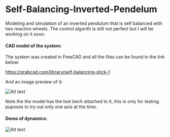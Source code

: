 # Self-Balancing-Inverted-Pendelum
Modeling and simulation of an inverted pendulum that is self balanced with two reaction wheels. The control algorith is still not perfect but I will be working on it soon. 

#### CAD model of the system: 

The system was created in FreeCAD and all the files can be found in the link below:

https://grabcad.com/library/self-balancing-stick-1

And an image preview of it:

![Alt text](https://github.com/richaeell/Self-Balancing-Inverted-Pendelum/blob/master/docs/Images/foto.png)

Note the the model has the test bech attached to it, this is only for testing puposes to try out only one axis at the time.

#### Demo of dynamics:

![Alt text](https://github.com/richaeell/Self-Balancing-Inverted-Pendelum/blob/master/docs/Images/Animation.gif)
